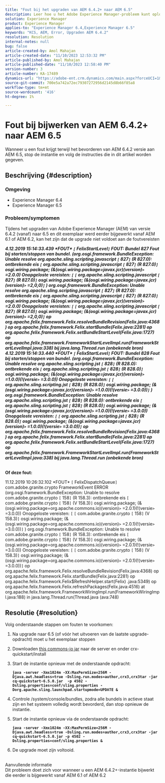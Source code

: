 ```yaml
---
title: "Fout bij het upgraden van AEM 6.4.2+ naar AEM 6.5"
description: Leer hoe u het Adobe Experience Manager-probleem kunt oplossen waarbij een fout optreedt tijdens de upgrade van AEM versie 6.4.2 naar 6.5.
solution: Experience Manager
product: Experience Manager
applies-to: "Experience Manager 6.4,Experience Manager 6.5"
keywords: "KCS, AEM, Error, Upgraden AEM 6.4.2"
resolution: Resolution
internal-notes: null
bug: false
article-created-by: Amol Mahajan
article-created-date: "11/10/2023 12:53:32 PM"
article-published-by: Amol Mahajan
article-published-date: "11/10/2023 12:58:40 PM"
version-number: 3
article-number: KA-17489
dynamics-url: "https://adobe-ent.crm.dynamics.com/main.aspx?forceUCI=1&pagetype=entityrecord&etn=knowledgearticle&id=b6cbe324-c87f-ee11-8179-6045bd006b25"
source-git-commit: 700e5a742a72ec79307272956d2145d8b66f85a8
workflow-type: tm+mt
source-wordcount: '416'
ht-degree: 1%

---
```


# Fout bij bijwerken van AEM 6.4.2+ naar AEM 6.5


Wanneer u een fout krijgt terwijl het bevorderen van AEM 6.4.2 versie aan AEM 6.5, stop de instantie en volg de instructies die in dit artikel worden gegeven.

## Beschrijving {#description}


### <b>Omgeving</b>

- Experience Manager 6.4
- Experience Manager 6.5


### <b>Probleem/symptomen</b>

Tijdens het upgraden van Adobe Experience Manager (AEM) van versie 6.4.2 (vanaf) naar 6.5 en dit exemplaar werd eerder bijgewerkt vanaf AEM 6.1 of AEM 6.2, kan het zijn dat de upgrade niet voldoet aan de foutvereisten

<b>*4.12.2019 15:14:33.439 \*FOUT\* `[` FelixStartLevel`]`  FOUT: Bundel 827 Fout bij starten/stoppen van bundel. (org.osgi.framework.BundleException: Unable resolve org.apache.sling.scripting.javascript `[` 827`]` (R 827.0): ontbrekende eis `[` org.apache.sling.scripting.javascript `[` 827`]` (R 827.0)`]`  osgi.wiring.package; (&amp;(osgi.wiring.package=javax.jcr)(version)`>` =2.0.0) Onopgeloste vereisten: `[` `[` org.apache.sling.scripting.javascript `[` 827`]` (R 827.0)`]`  osgi.wiring.package; (&amp;(osgi.wiring.package=javax.jcr)(version)`>` =2,0,0)`]` )*
*org.osgi.framework.BundleException: Unable resolve org.apache.sling.scripting.javascript `[` 827`]` (R 827.0): ontbrekende eis `[` org.apache.sling.scripting.javascript `[` 827`]` (R 827.0)`]`  osgi.wiring.package; (&amp;(osgi.wiring.package=javax.jcr)(version)`>` =2.0.0) Onopgeloste vereisten: `[` `[` org.apache.sling.scripting.javascript `[` 827`]` (R 827.0)`]`  osgi.wiring.package; (&amp;(osgi.wiring.package=javax.jcr)(version)`>` =2,0,0)`]`*
*op org.apache.felix.framework.Felix.resolveBundleRevision(Felix.java:4368)*
*op org.apache.felix.framework.Felix.startBundle(Felix.java:2281)*
*op org.apache.felix.framework.Felix.setBundleStartLevel(Felix.java:1727)*
*op org.apache.felix.framework.FrameworkStartLevelImpl.run(FrameworkStartLevelImpl.java:338)*
*bij java.lang.Thread.run (onbekende bron)*
*4.12.2019 15:14:33.440 \*FOUT\* `[` FelixStartLevel`]`  FOUT: Bundel 828 Fout bij starten/stoppen van bundel. (org.osgi.framework.BundleException: Unable resolve org.apache.sling.scripting.jst `[` 828`]` (R 828.0): ontbrekende eis `[` org.apache.sling.scripting.jst `[` 828`]` (R 828.0)`]`  osgi.wiring.package; (&amp;(osgi.wiring.package=javax.jcr)(version)`>` =1.0.0)(!(versie`>` =3.0.0)) Onopgeloste vereisten: `[` `[` org.apache.sling.scripting.jst `[` 828`]` (R 828.0)`]`  osgi.wiring.package; (&amp;(osgi.wiring.package=javax.jcr)(version)`>` =1.0.0)(!(versie`>` =3.0.0))`]` )*
*org.osgi.framework.BundleException: Unable resolve org.apache.sling.scripting.jst `[` 828`]` (R 828.0): ontbrekende eis `[` org.apache.sling.scripting.jst `[` 828`]` (R 828.0)`]`  osgi.wiring.package; (&amp;(osgi.wiring.package=javax.jcr)(version)`>` =1.0.0)(!(versie`>` =3.0.0)) Onopgeloste vereisten: `[` `[` org.apache.sling.scripting.jst `[` 828`]` (R 828.0)`]`  osgi.wiring.package; (&amp;(osgi.wiring.package=javax.jcr)(version)`>` =1.0.0)(!(versie`>` =3.0.0))`]`*
*op org.apache.felix.framework.Felix.resolveBundleRevision(Felix.java:4368)*
*op org.apache.felix.framework.Felix.startBundle(Felix.java:2281)*
*op org.apache.felix.framework.Felix.setBundleStartLevel(Felix.java:1727)*
*op org.apache.felix.framework.FrameworkStartLevelImpl.run(FrameworkStartLevelImpl.java:338)*
*bij java.lang.Thread.run (onbekende bron)*

<br>Of deze fout:</b>

11.12.2019 10:26:32.102 \*FOUT\* `[` FelixDispatchQueue`]`  com.adobe.granite.crypto FrameworkEvent ERROR (org.osgi.framework.BundleException: Unable to resolve com.adobe.granite.crypto `[` 158`]` (R 158.3): ontbrekende eis `[` com.adobe.granite.crypto `[` 158`]` (V 158.3)`]`  osgi.wiring.package; (&amp;(osgi.wiring.package=org.apache.commons.io)(version)`>` =2.0.1)(!(versie`>` =3.0.0)) Onopgeloste vereisten: `[` `[` com.adobe.granite.crypto `[` 158`]` (V 158.3)`]`  osgi.wiring.package; (&amp;(osgi.wiring.package=org.apache.commons.io)(version)`>` =2.0.1)(!(versie`>` =3.0.0))`]` ) org.osgi.framework.BundleException: Unable to resolve com.adobe.granite.crypto `[` 158`]` (R 158.3): ontbrekende eis `[` com.adobe.granite.crypto `[` 158`]` (V 158.3)`]`  osgi.wiring.package; (&amp;(osgi.wiring.package=org.apache.commons.io)(version)`>` =2.0.1)(!(versie`>` =3.0.0)) Onopgeloste vereisten: `[` `[` com.adobe.granite.crypto `[` 158`]` (V 158.3)`]`  osgi.wiring.package; (&amp;(osgi.wiring.package=org.apache.commons.io)(version)`>` =2.0.1)(!(versie`>` =3.0.0))`]`
op org.apache.felix.framework.Felix.resolveBundleRevision(Felix.java:4368) op org.apache.felix.framework.Felix.startBundle(Felix.java:2281) op org.apache.felix.framework.Felix$RefreshHelper.start(Felix) .java:5349) op org.apache.felix.framework.Felix.refreshPackages(Felix.java:4516) at org.apache.felix.framework.FrameworkWiringImpl.run(FrameworkWiringImpl.java:188) in java.lang.Thread.run(Thread.java (ava:748)


## Resolutie {#resolution}

Volg onderstaande stappen om fouten te voorkomen:
1. Na upgrade naar 6.5 (of vóór het uitvoeren van de laatste upgrade-opdracht) moet u het exemplaar stoppen
2. Downloaden [this commons-io jar](https://repo1.maven.org/maven2/commons-io/commons-io/2.6/commons-io-2.6.jar) naar de server en onder crx-quickstart/install
3. Start de instantie opnieuw met de onderstaande opdracht:

   <b>`java -server -Xmx1024m -XX:MaxPermSize=256M -Djava.awt.headless=true -Dsling.run.modes=author,crx3,crx3tar -jar cq-quickstart-6.5.0.jar  -p 4502 -Dsling.properties=conf/sling.properties -Dorg.apache.sling.launchpad.startupmode=UPDATE &`</b>
4. Controle /system/console/bundles, zodra alle bundels in actieve staat zijn en het systeem volledig wordt bevorderd, dan stop opnieuw de instantie.
5. Start de instantie opnieuw via de onderstaande opdracht:

   <b>`java -server -Xmx1024m -XX:MaxPermSize=256M -Djava.awt.headless=true -Dsling.run.modes=author,crx3,crx3tar -jar cq-quickstart-6.5.0.jar -p 4502 -Dsling.properties=conf/sling.properties &`</b>
6. De upgrade moet zijn voltooid.

<br>Aanvullende informatie<br>
Dit probleem doet zich voor wanneer u een AEM 6.4.2+-instantie bijwerkt die eerder is bijgewerkt vanaf AEM 6.1 of AEM 6.2
